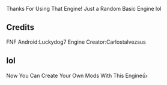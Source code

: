 Thanks For Using That Engine!
Just a Random Basic Engine lol

## Credits
FNF Android:Luckydog7
Engine Creator:Carlostalvezsus

## lol
Now You Can Create Your Own Mods With This Engine👍
